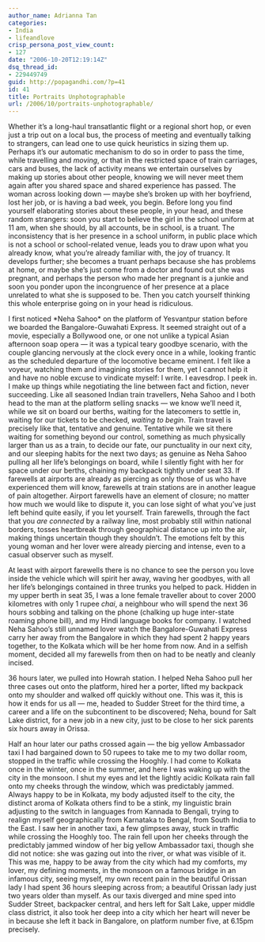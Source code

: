 ```yaml
---
author_name: Adrianna Tan
categories:
- India
- lifeandlove
crisp_persona_post_view_count:
- 127
date: "2006-10-20T12:19:14Z"
dsq_thread_id:
- 229449749
guid: http://popagandhi.com/?p=41
id: 41
title: Portraits Unphotographable
url: /2006/10/portraits-unphotographable/
---
```


Whether it’s a long-haul transatlantic flight or a regional short hop, or even just a trip out on a local bus, the process of meeting and eventually talking to strangers, can lead one to use quick heuristics in sizing them up. Perhaps it’s our automatic mechanism to do so in order to pass the time, while travelling and _moving_, or that in the restricted space of train carriages, cars and buses, the lack of activity means we entertain ourselves by making up stories about other people, knowing we will never meet them again after you shared space and shared experience has passed. The woman across looking down — maybe she’s broken up with her boyfriend, lost her job, or is having a bad week, you begin. Before long you find yourself elaborating stories about these people, in your head, and these random strangers: soon you start to believe the girl in the school uniform at 11 am, when she should, by all accounts, be in school, is a truant. The inconsistency that is her presence in a school uniform, in public place which is not a school or school-related venue, leads you to draw upon what you already know, what you’re already familiar with, the joy of truancy. It develops further; she becomes a truant perhaps because she has problems at home, or maybe she’s just come from a doctor and found out she was pregnant, and perhaps the person who made her pregnant is a junkie and soon you ponder upon the incongruence of her presence at a place unrelated to what she is supposed to be. Then you catch yourself thinking this whole enterprise going on in your head is ridiculous.

I first noticed \*Neha Sahoo\* on the platform of Yesvantpur station before we boarded the Bangalore-Guwahati Express. It seemed straight out of a movie, especially a Bollywood one, or one not unlike a typical Asian afternoon soap opera — it was a typical teary goodbye scenario, with the couple glancing nervously at the clock every once in a while, looking frantic as the scheduled departure of the locomotive became eminent. I felt like a voyeur, watching them and imagining stories for them, yet I cannot help it and have no noble excuse to vindicate myself: I write. I eavesdrop. I peek in. I make up things while negotiating the line between fact and fiction, never succeeding. Like all seasoned Indian train travellers, Neha Sahoo and I both head to the man at the platform selling snacks — we know we’ll need it, while we sit on board our berths, waiting for the latecomers to settle in, waiting for our tickets to be checked, _waiting to begin_. Train travel is precisely like that, tentative and genuine. Tentative while we sit there waiting for something beyond our control, something as much physically larger than us as a train, to decide our fate, our punctuality in our next city, and our sleeping habits for the next two days; as genuine as Neha Sahoo pulling all her life’s belongings on board, while I silently fight with her for space under our berths, chaining my backpack tightly under seat 33. If farewells at airports are already as piercing as only those of us who have experienced them will know, farewells at train stations are in another league of pain altogether. Airport farewells have an element of closure; no matter how much we would like to dispute it, you can lose sight of what you’ve just left behind quite easily, if you let yourself. Train farewells, through the fact that you _are connected_ by a railway line, most probably still within national borders, tosses heartbreak through geographical distance up into the air, making things uncertain though they shouldn’t. The emotions felt by this young woman and her lover were already piercing and intense, even to a casual observer such as myself.

At least with airport farewells there is no chance to see the person you love inside the vehicle which will spirit her away, waving her goodbyes, with all her life’s belongings contained in three trunks you helped to pack. Hidden in my upper berth in seat 35, I was a lone female traveller about to cover 2000 kilometres with only 1 rupee _chai_, a neighbour who will spend the next 36 hours sobbing and talking on the phone (chalking up huge inter-state roaming phone bill), and my Hindi language books for company. I watched Neha Sahoo’s still unnamed lover watch the Bangalore-Guwahati Express carry her away from the Bangalore in which they had spent 2 happy years together, to the Kolkata which will be her home from now. And in a selfish moment, decided all my farewells from then on had to be neatly and cleanly incised.

36 hours later, we pulled into Howrah station. I helped Neha Sahoo pull her three cases out onto the platform, hired her a porter, lifted my backpack onto my shoulder and walked off quickly without one. This was it, this is how it ends for us all — me, headed to Sudder Street for the third time, a career and a life on the subcontinent to be discovered; Neha, bound for Salt Lake district, for a new job in a new city, just to be close to her sick parents six hours away in Orissa.

Half an hour later our paths crossed again — the big yellow Ambassador taxi I had bargained down to 50 rupees to take me to my two dollar room, stopped in the traffic while crossing the Hooghly. I had come to Kolkata once in the winter, once in the summer, and here I was waking up with the city in the monsoon. I shut my eyes and let the lightly acidic Kolkata rain fall onto my cheeks through the window, which was predictably jammed. Always happy to be in Kolkata, my body adjusted itself to the city, the distinct aroma of Kolkata others find to be a stink, my linguistic brain adjusting to the switch in languages from Kannada to Bengali, trying to realign myself geographically from Karnataka to Bengal, from South India to the East. I saw her in another taxi, a few glimpses away, stuck in traffic while crossing the Hooghly too. The rain fell upon her cheeks through the predictably jammed window of her big yellow Ambassador taxi, though she did not notice: she was gazing out into the river, or what was visible of it. This was me, happy to be away from the city which had my comforts, my lover, my defining moments, in the monsoon on a famous bridge in an infamous city, seeing myself, my own recent pain in the beautiful Orissan lady I had spent 36 hours sleeping across from; a beautiful Orissan lady just two years older than myself. As our taxis diverged and mine sped into Sudder Street, backpacker central, and hers left for Salt Lake, upper middle class district, it also took her deep into a city which her heart will never be in because she left it back in Bangalore, on platform number five, at 6.15pm precisely.
